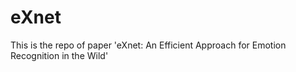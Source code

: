 # eXnet
This is the repo of paper 'eXnet: An Efficient Approach for Emotion Recognition in the Wild'
